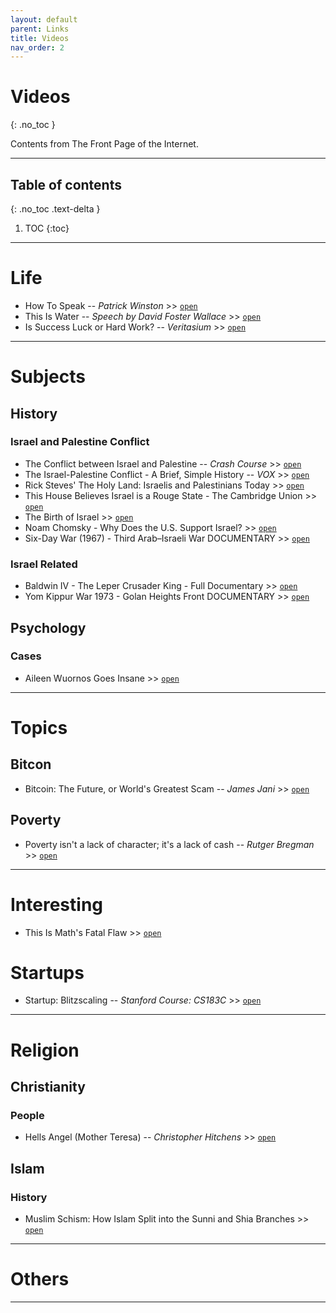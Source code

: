 ```yaml
---
layout: default
parent: Links
title: Videos
nav_order: 2
---
```


# Videos
{: .no_toc }

Contents from The Front Page of the Internet.

---

## Table of contents
{: .no_toc .text-delta }

1. TOC
{:toc}

---

# Life

- How To Speak -- *Patrick Winston* >> [`open`](https://www.youtube.com/watch?v=Unzc731iCUY)
- This Is Water -- *Speech by David Foster Wallace* >> [`open`](https://fs.blog/2012/04/david-foster-wallace-this-is-water/)
- Is Success Luck or Hard Work? -- *Veritasium* >> [`open`](https://www.youtube.com/watch?v=3LopI4YeC4I)

---

# Subjects

## History

### Israel and Palestine Conflict

- The Conflict between Israel and Palestine -- *Crash Course* >> [`open`](https://www.youtube.com/watch?v=1wo2TLlMhiw)
- The Israel-Palestine Conflict - A Brief, Simple History -- *VOX* >> [`open`](https://www.youtube.com/watch?v=iRYZjOuUnlU)
- Rick Steves' The Holy Land: Israelis and Palestinians Today >> [`open`](https://www.youtube.com/watch?v=wg1unr6eNpQ)
- This House Believes Israel is a Rouge State - The Cambridge Union >> [`open`](https://www.youtube.com/watch?v=jjkivkkZYNo)
- The Birth of Israel >> [`open`](https://topdocumentaryfilms.com/birth-of-israel/)
- Noam Chomsky - Why Does the U.S. Support Israel? >> [`open`](https://www.youtube.com/watch?v=lUQ_0MubbcM)
- Six-Day War (1967) - Third Arab–Israeli War DOCUMENTARY >> [`open`](https://www.youtube.com/watch?v=hHqJ6pgdE-c)

### Israel Related

- Baldwin IV - The Leper Crusader King - Full Documentary >> [`open`](https://www.youtube.com/watch?v=3Iv4glbNKSs)
- Yom Kippur War 1973 - Golan Heights Front DOCUMENTARY >> [`open`](https://www.youtube.com/watch?v=dmDaB81MEQ0)

## Psychology

### Cases

- Aileen Wuornos Goes Insane >> [`open`](https://www.youtube.com/watch?v=yFBcjII3QAE)

---

# Topics

## Bitcon

- Bitcoin: The Future, or World's Greatest Scam -- *James Jani* >> [`open`](https://youtu.be/4ByO8ym-iF8)

## Poverty

- Poverty isn't a lack of character; it's a lack of cash -- *Rutger Bregman* >> [`open`](https://youtu.be/ydKcaIE6O1k)

---

# Interesting

- This Is Math's Fatal Flaw >> [`open`](https://www.youtube.com/watch?v=HeQX2HjkcNo)

# Startups

- Startup: Blitzscaling -- *Stanford Course: CS183C* >> [`open`](https://www.youtube.com/watch?v=s3RrVmv5WwA&list=PL11qn6zM2Y3Z5NkvLhVmkTuwvgLO06-9u)

---

# Religion

## Christianity

### People

- Hells Angel (Mother Teresa) -- *Christopher Hitchens* >> [`open`](https://www.youtube.com/watch?v=NJG-lgmPvYA)

## Islam

### History

- Muslim Schism: How Islam Split into the Sunni and Shia Branches >> [`open`](https://www.youtube.com/watch?v=-85dXjgMiSU)

---

# Others

---
